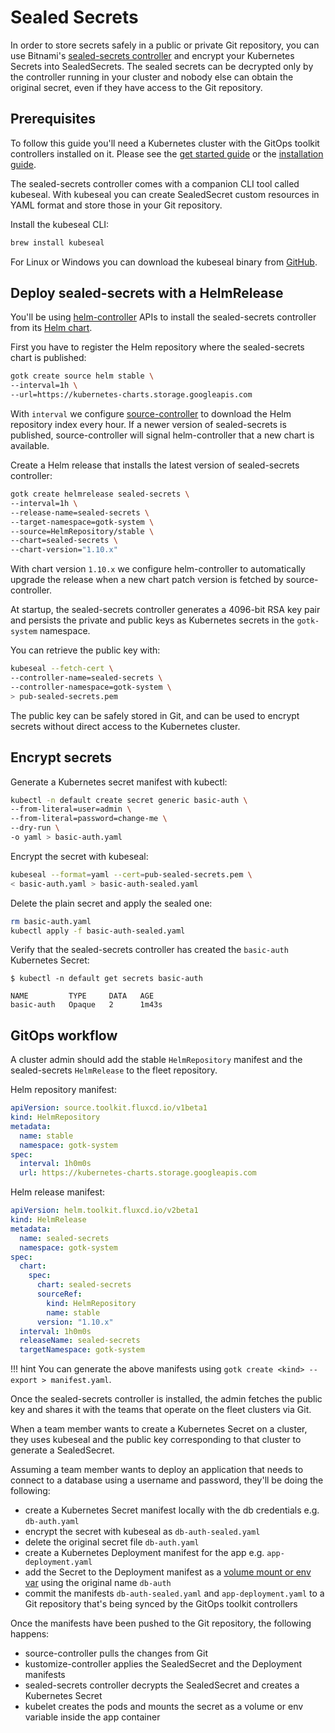 # Sealed Secrets

In order to store secrets safely in a public or private Git repository, you can use
Bitnami's [sealed-secrets controller](https://github.com/bitnami-labs/sealed-secrets)
and encrypt your Kubernetes Secrets into SealedSecrets.
The sealed secrets can be decrypted only by the controller running in your cluster and
nobody else can obtain the original secret, even if they have access to the Git repository.

## Prerequisites

To follow this guide you'll need a Kubernetes cluster with the GitOps 
toolkit controllers installed on it.
Please see the [get started guide](../get-started/index.md)
or the [installation guide](installation.md).

The sealed-secrets controller comes with a companion CLI tool called kubeseal.
With kubeseal you can create SealedSecret custom resources in YAML format
and store those in your Git repository.

Install the kubeseal CLI:

```sh
brew install kubeseal
```

For Linux or Windows you can download the kubeseal binary from
[GitHub](https://github.com/bitnami-labs/sealed-secrets/releases).

## Deploy sealed-secrets with a HelmRelease

You'll be using [helm-controller](../components/helm/controller.md) APIs to install
the sealed-secrets controller from its [Helm chart](https://hub.kubeapps.com/charts/stable/sealed-secrets).

First you have to register the Helm repository where the sealed-secrets chart is published:

```sh
gotk create source helm stable \
--interval=1h \
--url=https://kubernetes-charts.storage.googleapis.com
```

With `interval` we configure [source-controller](../components/source/controller.md) to download
the Helm repository index every hour. If a newer version of sealed-secrets is published,
source-controller will signal helm-controller that a new chart is available.

Create a Helm release that installs the latest version of sealed-secrets controller:

```sh
gotk create helmrelease sealed-secrets \
--interval=1h \
--release-name=sealed-secrets \
--target-namespace=gotk-system \
--source=HelmRepository/stable \
--chart=sealed-secrets \
--chart-version="1.10.x"
```

With chart version `1.10.x` we configure helm-controller to automatically upgrade the release
when a new chart patch version is fetched by source-controller.

At startup, the sealed-secrets controller generates a 4096-bit RSA key pair and 
persists the private and public keys as Kubernetes secrets in the `gotk-system` namespace.

You can retrieve the public key with:

```sh
kubeseal --fetch-cert \
--controller-name=sealed-secrets \
--controller-namespace=gotk-system \
> pub-sealed-secrets.pem
``` 

The public key can be safely stored in Git, and can be used to encrypt secrets
without direct access to the Kubernetes cluster.

## Encrypt secrets

Generate a Kubernetes secret manifest with kubectl:

```sh
kubectl -n default create secret generic basic-auth \
--from-literal=user=admin \
--from-literal=password=change-me \
--dry-run \
-o yaml > basic-auth.yaml
```

Encrypt the secret with kubeseal:

```sh
kubeseal --format=yaml --cert=pub-sealed-secrets.pem \
< basic-auth.yaml > basic-auth-sealed.yaml
```

Delete the plain secret and apply the sealed one:

```sh
rm basic-auth.yaml
kubectl apply -f basic-auth-sealed.yaml
```

Verify that the sealed-secrets controller has created the `basic-auth` Kubernetes Secret:

```console
$ kubectl -n default get secrets basic-auth

NAME         TYPE     DATA   AGE
basic-auth   Opaque   2      1m43s
```

## GitOps workflow

A cluster admin should add the stable `HelmRepository` manifest and the sealed-secrets `HelmRelease`
to the fleet repository.

Helm repository manifest:

```yaml
apiVersion: source.toolkit.fluxcd.io/v1beta1
kind: HelmRepository
metadata:
  name: stable
  namespace: gotk-system
spec:
  interval: 1h0m0s
  url: https://kubernetes-charts.storage.googleapis.com
```

Helm release manifest:

```yaml
apiVersion: helm.toolkit.fluxcd.io/v2beta1
kind: HelmRelease
metadata:
  name: sealed-secrets
  namespace: gotk-system
spec:
  chart:
    spec:
      chart: sealed-secrets
      sourceRef:
        kind: HelmRepository
        name: stable
      version: "1.10.x"
  interval: 1h0m0s
  releaseName: sealed-secrets
  targetNamespace: gotk-system
```

!!! hint
    You can generate the above manifests using `gotk create <kind> --export > manifest.yaml`.

Once the sealed-secrets controller is installed, the admin fetches the 
public key and shares it with the teams that operate on the fleet clusters via Git.

When a team member wants to create a Kubernetes Secret on a cluster,
they uses kubeseal and the public key corresponding to that cluster to generate a SealedSecret.

Assuming a team member wants to deploy an application that needs to connect
to a database using a username and password, they'll be doing the following:

* create a Kubernetes Secret manifest locally with the db credentials e.g. `db-auth.yaml`
* encrypt the secret with kubeseal as `db-auth-sealed.yaml`
* delete the original secret file `db-auth.yaml`
* create a Kubernetes Deployment manifest for the app e.g. `app-deployment.yaml`
* add the Secret to the Deployment manifest as a [volume mount or env var](https://kubernetes.io/docs/concepts/configuration/secret/#using-secrets) using the original name `db-auth`
* commit the manifests `db-auth-sealed.yaml` and `app-deployment.yaml` to a Git repository that's being synced by the GitOps toolkit controllers

Once the manifests have been pushed to the Git repository, the following happens:

* source-controller pulls the changes from Git
* kustomize-controller applies the SealedSecret and the Deployment manifests
* sealed-secrets controller decrypts the SealedSecret and creates a Kubernetes Secret
* kubelet creates the pods and mounts the secret as a volume or env variable inside the app container
